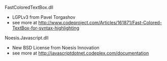 FastColoredTextBox.dll 
 - LGPLv3 from Pavel Torgashov
 - see more at http://www.codeproject.com/Articles/161871/Fast-Colored-TextBox-for-syntax-highlighting

Noesis.Javascript.dll 
 - New BSD License from Noesis Innovation 
 - see more at http://javascriptdotnet.codeplex.com/documentation